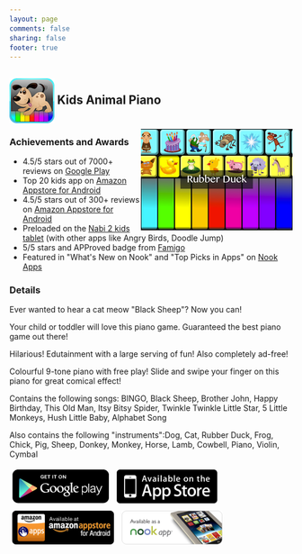```yaml
---
layout: page
comments: false
sharing: false
footer: true
---
```

<h2 style="padding-top:0px;"> <img src="/images/icons/animal_piano_icon_80.png" style="height:80px; border:0px; vertical-align:middle"> Kids Animal Piano</img> <img src="/images/icons/animal_piano_screen_180.png" style="height:180px; border:0px; float:right; margin-top:10px;" /></h2>


### Achievements and Awards


- 4.5/5 stars out of 7000+ reviews on <a href="https://play.google.com/store/apps/details?id=com.androidcave.animalpiano.free">Google Play</a>
- Top 20 kids app on <a href="http://www.amazon.com/gp/product/B00866UOY2">Amazon Appstore for Android</a>
- 4.5/5 stars out of 300+ reviews on <a href="http://www.amazon.com/gp/product/B00866UOY2">Amazon Appstore for Android</a>
- Preloaded on the <a href="http://www.nabitablet.com/support/article/what-apps-come-preloaded-nabi-2">Nabi 2 kids tablet</a> (with other apps like Angry Birds, Doodle Jump)
- 5/5 stars and APProved badge from <a href="http://www.famigo.com/app/kids-animal-piano-free/">Famigo</a>
- Featured in "What's New on Nook" and "Top Picks in Apps" on <a href="http://www.barnesandnoble.com/w/kids-animal-piano-rad-lemur/1112133691">Nook Apps</a>


### Details

Ever wanted to hear a cat meow "Black Sheep"? Now you can!

Your child or toddler will love this piano game. Guaranteed the best piano game out there!

Hilarious! Edutainment with a large serving of fun! Also completely ad-free!

Colourful 9-tone piano with free play! Slide and swipe your finger on this piano for great comical effect!

Contains the following songs: BINGO, Black Sheep, Brother John, Happy Birthday, This Old Man, Itsy Bitsy Spider,
Twinkle Twinkle Little Star, 5 Little Monkeys, Hush Little Baby, Alphabet Song

Also contains the following "instruments":Dog, Cat, Rubber Duck, Frog, Chick, Pig, Sheep, Donkey, Monkey,
Horse, Lamb, Cowbell, Piano, Violin, Cymbal

<a href="https://play.google.com/store/apps/details?id=com.androidcave.animalpiano.free"><img style="border:0;margin:5px;margin:5px;" src="/images/appstores/google_play_badge.png" /></a>
<a href="http://itunes.apple.com/app/kids-animal-piano/id541458791?mt=8" target="itunes_store"><img src="/images/appstores/appstore_badge.png" style="border:0;margin:5px;"/></a>
<a href="http://www.amazon.com/gp/product/B00866UOY2"><img src="/images/appstores/amazon_badge.png" style="border:0;margin:5px;"/></a>
<a href="http://www.barnesandnoble.com/w/kids-animal-piano-rad-lemur/1112133691"><img src="/images/appstores/nook_badge.png" style="border:0;margin:5px;"/></a>